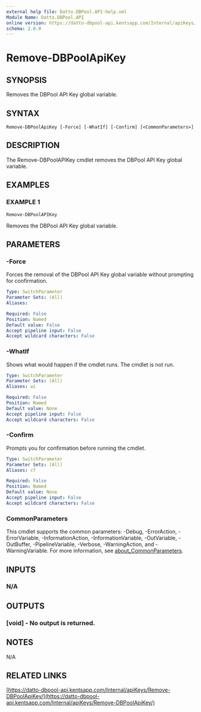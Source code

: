 ```yaml
---
external help file: Datto.DBPool.API-help.xml
Module Name: Datto.DBPool.API
online version: https://datto-dbpool-api.kentsapp.com/Internal/apiKeys/Remove-DBPoolApiKey/
schema: 2.0.0
---
```


# Remove-DBPoolApiKey

## SYNOPSIS
Removes the DBPool API Key global variable.

## SYNTAX

```
Remove-DBPoolApiKey [-Force] [-WhatIf] [-Confirm] [<CommonParameters>]
```

## DESCRIPTION
The Remove-DBPoolAPIKey cmdlet removes the DBPool API Key global variable.

## EXAMPLES

### EXAMPLE 1
```
Remove-DBPoolAPIKey
```

Removes the DBPool API Key global variable.

## PARAMETERS

### -Force
Forces the removal of the DBPool API Key global variable without prompting for confirmation.

```yaml
Type: SwitchParameter
Parameter Sets: (All)
Aliases:

Required: False
Position: Named
Default value: False
Accept pipeline input: False
Accept wildcard characters: False
```

### -WhatIf
Shows what would happen if the cmdlet runs.
The cmdlet is not run.

```yaml
Type: SwitchParameter
Parameter Sets: (All)
Aliases: wi

Required: False
Position: Named
Default value: None
Accept pipeline input: False
Accept wildcard characters: False
```

### -Confirm
Prompts you for confirmation before running the cmdlet.

```yaml
Type: SwitchParameter
Parameter Sets: (All)
Aliases: cf

Required: False
Position: Named
Default value: None
Accept pipeline input: False
Accept wildcard characters: False
```

### CommonParameters
This cmdlet supports the common parameters: -Debug, -ErrorAction, -ErrorVariable, -InformationAction, -InformationVariable, -OutVariable, -OutBuffer, -PipelineVariable, -Verbose, -WarningAction, and -WarningVariable. For more information, see [about_CommonParameters](http://go.microsoft.com/fwlink/?LinkID=113216).

## INPUTS

### N/A
## OUTPUTS

### [void] - No output is returned.
## NOTES
N/A

## RELATED LINKS

[https://datto-dbpool-api.kentsapp.com/Internal/apiKeys/Remove-DBPoolApiKey/](https://datto-dbpool-api.kentsapp.com/Internal/apiKeys/Remove-DBPoolApiKey/)

